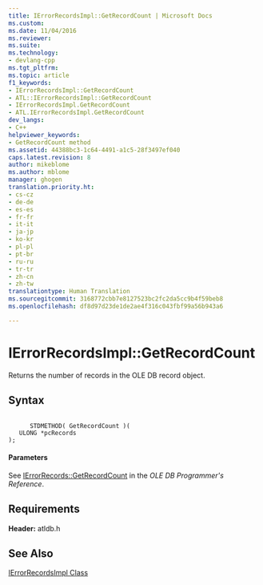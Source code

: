 ```yaml
---
title: IErrorRecordsImpl::GetRecordCount | Microsoft Docs
ms.custom: 
ms.date: 11/04/2016
ms.reviewer: 
ms.suite: 
ms.technology:
- devlang-cpp
ms.tgt_pltfrm: 
ms.topic: article
f1_keywords:
- IErrorRecordsImpl::GetRecordCount
- ATL::IErrorRecordsImpl::GetRecordCount
- IErrorRecordsImpl.GetRecordCount
- ATL.IErrorRecordsImpl.GetRecordCount
dev_langs:
- C++
helpviewer_keywords:
- GetRecordCount method
ms.assetid: 44388bc3-1c64-4491-a1c5-28f3497ef040
caps.latest.revision: 8
author: mikeblome
ms.author: mblome
manager: ghogen
translation.priority.ht:
- cs-cz
- de-de
- es-es
- fr-fr
- it-it
- ja-jp
- ko-kr
- pl-pl
- pt-br
- ru-ru
- tr-tr
- zh-cn
- zh-tw
translationtype: Human Translation
ms.sourcegitcommit: 3168772cbb7e8127523bc2fc2da5cc9b4f59beb8
ms.openlocfilehash: df8d97d23de1de2ae4f316c043fbf99a56b943a6

---
```

# IErrorRecordsImpl::GetRecordCount
Returns the number of records in the OLE DB record object.  
  
## Syntax  
  
```  
  
      STDMETHOD( GetRecordCount )(  
   ULONG *pcRecords   
);  
```  
  
#### Parameters  
 See [IErrorRecords::GetRecordCount](https://msdn.microsoft.com/en-us/library/ms722724.aspx) in the *OLE DB Programmer's Reference*.  
  
## Requirements  
 **Header:** atldb.h  
  
## See Also  
 [IErrorRecordsImpl Class](../../data/oledb/ierrorrecordsimpl-class.md)


<!--HONumber=Jan17_HO2-->



